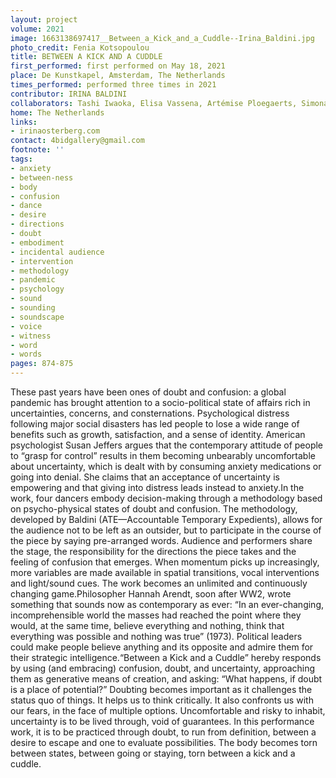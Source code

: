 ```yaml
---
layout: project
volume: 2021
image: 1663138697417__Between_a_Kick_and_a_Cuddle--Irina_Baldini.jpg
photo_credit: Fenia Kotsopoulou
title: BETWEEN A KICK AND A CUDDLE
first_performed: first performed on May 18, 2021
place: De Kunstkapel, Amsterdam, The Netherlands
times_performed: performed three times in 2021
contributor: IRINA BALDINI
collaborators: Tashi Iwaoka, Elisa Vassena, Artémise Ploegaerts, Simona Piras
home: The Netherlands
links:
- irinaosterberg.com
contact: 4bidgallery@gmail.com
footnote: ''
tags:
- anxiety
- between-ness
- body
- confusion
- dance
- desire
- directions
- doubt
- embodiment
- incidental audience
- intervention
- methodology
- pandemic
- psychology
- sound
- sounding
- soundscape
- voice
- witness
- word
- words
pages: 874-875
---
```


These past years have been ones of doubt and confusion: a global pandemic has brought attention to a socio-political state of affairs rich in uncertainties, concerns, and consternations. Psychological distress following major social disasters has led people to lose a wide range of benefits such as growth, satisfaction, and a sense of identity. American psychologist Susan Jeffers argues that the contemporary attitude of people to “grasp for control” results in them becoming unbearably uncomfortable about uncertainty, which is dealt with by consuming anxiety medications or going into denial. She claims that an acceptance of uncertainty is empowering and that giving into distress leads instead to anxiety.In the work, four dancers embody decision-making through a methodology based on psycho-physical states of doubt and confusion. The methodology, developed by Baldini (ATE—Accountable Temporary Expedients), allows for the audience not to be left as an outsider, but to participate in the course of the piece by saying pre-arranged words. Audience and performers share the stage, the responsibility for the directions the piece takes and the feeling of confusion that emerges. When momentum picks up increasingly, more variables are made available in spatial transitions, vocal interventions and light/sound cues. The work becomes an unlimited and continuously changing game.Philosopher Hannah Arendt, soon after WW2, wrote something that sounds now as contemporary as ever: “In an ever-changing, incomprehensible world the masses had reached the point where they would, at the same time, believe everything and nothing, think that everything was possible and nothing was true” (1973). Political leaders could make people believe anything and its opposite and admire them for their strategic intelligence.“Between a Kick and a Cuddle” hereby responds by using (and embracing) confusion, doubt, and uncertainty, approaching them as generative means of creation, and asking: “What happens, if doubt is a place of potential?” Doubting becomes important as it challenges the status quo of things. It helps us to think critically. It also confronts us with our fears, in the face of multiple options. Uncomfortable and risky to inhabit, uncertainty is to be lived through, void of guarantees. In this performance work, it is to be practiced through doubt, to run from definition, between a desire to escape and one to evaluate possibilities. The body becomes torn between states, between going or staying, torn between a kick and a cuddle.